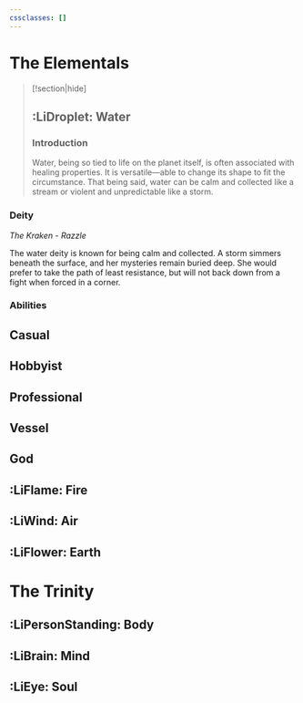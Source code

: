 ```yaml
---
cssclasses: []
---
```


# The Elementals



> [!section|hide]
> ## :LiDroplet: Water
> 
> ### Introduction
> Water, being so tied to life on the planet itself, is often associated with healing properties. It is versatile—able to change its shape to fit the circumstance. That being said, water can be calm and collected like a stream or violent and unpredictable like a storm.
> 

### Deity
*The Kraken* - *Razzle*

The water deity is known for being calm and collected. A storm simmers beneath the surface, and her mysteries remain buried deep. She would prefer to take the path of least resistance, but will not back down from a fight when forced in a corner.

### Abilities
**Casual**
- 
**Hobbyist**
-

**Professional**
-

**Vessel**
-

**God**
-


## :LiFlame: Fire

## :LiWind: Air

## :LiFlower: Earth

# The Trinity

## :LiPersonStanding: Body

## :LiBrain: Mind

## :LiEye: Soul
